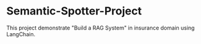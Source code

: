 # Semantic-Spotter-Project
This project demonstrate "Build a RAG System" in insurance domain using LangChain.
